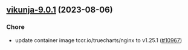 

## [vikunja-9.0.1](https://github.com/truecharts/charts/compare/vikunja-9.0.0...vikunja-9.0.1) (2023-08-06)

### Chore

- update container image tccr.io/truecharts/nginx to v1.25.1 ([#10967](https://github.com/truecharts/charts/issues/10967))
  
  